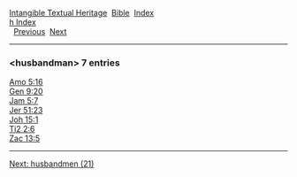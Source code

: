[Intangible Textual Heritage](../../index)  [Bible](../index) 
[Index](index)   
[h Index](_h_)  
  [Previous](c05677)  [Next](c05679) 

------------------------------------------------------------------------

### &lt;husbandman&gt; 7 entries

[Amo 5:16](../kjv/amo005.htm#016)  
[Gen 9:20](../kjv/gen009.htm#020)  
[Jam 5:7](../kjv/jam005.htm#007)  
[Jer 51:23](../kjv/jer051.htm#023)  
[Joh 15:1](../kjv/joh015.htm#001)  
[Ti2 2:6](../kjv/ti2002.htm#006)  
[Zac 13:5](../kjv/zac013.htm#005)  

------------------------------------------------------------------------

[Next: husbandmen (21)](c05679)
